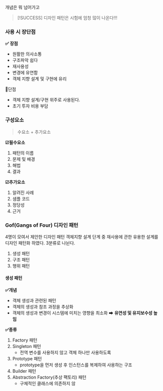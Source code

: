 
개념은 뭐 넘어가고 

>[!SUCCESS]  디자인 패턴은 시험에 엄청 많이 나온다!!!

### 사용 시 장단점 

**✅ 장점** 
- 원활한 의사소통
- 구조파악 쉽다
- 재사용성
- 변경에 유연함 
- 객체 지향 설계 및 구현에 유리 

💢단점 
- 객체 지향 설계/구현 위주로 사용된다.
- 초기 투자 비용 부담


### 구성요소 
> 수요소 + 추가요소 

**☑필수요소** 
1. 패턴의 이름
2. 문제 및 배경
3. 해법 
4. 결과 

**☑추가요소** 
1. 알려진 사례
2. 샘플 코드
3. 정당성
4. 근거 

### Gof(Gangs of Four) 디자인 패턴 

4명이 모여서 제안한 디자인 패턴
객체지향 설계 단계 중 재사용에 관한 유용한 설계를 디자인 패턴화 하였다.
3분류로 나뉜다.
1. 생성 패턴
2. 구조 패턴
3. 행위 패턴 

#### 생성 패턴 
**✅개념** 
- 객체 생성과 관련된 패턴 
- 객체의 생성과 참조 과정을 추상화
- 객체의 생성과 변경이 시스템에 미치는 영향을 최소화 ➡ **유연성 및 유지보수성 높임** 

**✅종류** 
1. Factory 패턴 
2. Singleton 패턴 
	- 전역 변수를 사용하지 않고 객체 하나만 사용하도록 
3. Prototype 패턴 
	- prototype을 먼저 생성 후 인스턴스를 복제하여 사용하는 구조
4. Builder 패턴 
5. Abstraction Factory(추상 팩토리) 패턴
	- 구체적인 클래스에 의존하지 않







